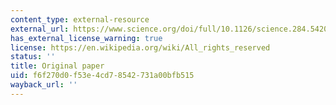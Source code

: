 ```yaml
---
content_type: external-resource
external_url: https://www.science.org/doi/full/10.1126/science.284.5420.1670?casa_token=D1uKhTqWSyQAAAAA%3AuU3axsIOKE8c1Y3d1b636WguDZHGWwCFw6eaY-SHEIX5ae3VwSIBN-rOg1xhEf3s_QTWEcRvBQQiRQ
has_external_license_warning: true
license: https://en.wikipedia.org/wiki/All_rights_reserved
status: ''
title: Original paper
uid: f6f270d0-f53e-4cd7-8542-731a00bfb515
wayback_url: ''
---
```


